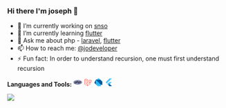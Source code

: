 ### Hi there I'm joseph  👋




- 🔭 I’m currently working on [snso](https://snso.net/)
- 🌱 I’m currently learning [flutter](https://flutter.dev/)
- 💬 Ask me about php - [laravel](http://laravel.com/), [flutter](https://flutter.dev/)
- 📫 How to reach me: [@jodeveloper](https://twitter.com/jodeveloper8)
- ⚡ Fun fact: In order to understand recursion, one must first understand recursion

**Languages and Tools:** 
<code><img height="20" src="https://raw.githubusercontent.com/github/explore/80688e429a7d4ef2fca1e82350fe8e3517d3494d/topics/php/php.png"></code>
<code><img height="20" src="https://raw.githubusercontent.com/github/explore/80688e429a7d4ef2fca1e82350fe8e3517d3494d/topics/laravel/laravel.png"></code>
<code><img height="20" src="https://raw.githubusercontent.com/github/explore/80688e429a7d4ef2fca1e82350fe8e3517d3494d/topics/dart/dart.png"></code>
<code><img height="20" src="https://raw.githubusercontent.com/github/explore/80688e429a7d4ef2fca1e82350fe8e3517d3494d/topics/flutter/flutter.png"></code>


<img src="https://github-readme-stats.vercel.app/api?username=jodeveloper&count_private=true&show_icons=true&title_color=ffffff&icon_color=bb2acf&text_color=daf7dc&bg_color=151515">

